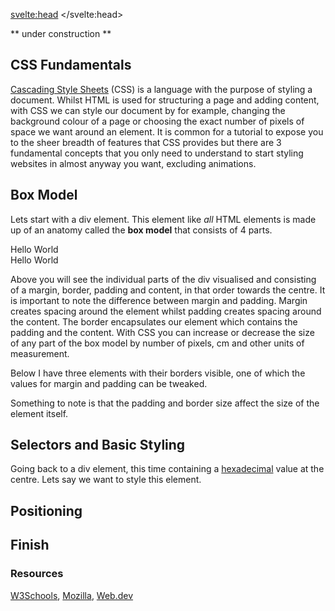 <script>
import RGB from "$lib/RGB.svelte";
import BoxModel from "$lib/BoxModel.svelte";
</script>

<svelte:head>
	<title>CSS Fundamentals | Sergen Karaoglan</title>
	<meta name="description" content="Learn the fundamentals of CSS" />
</svelte:head>

<article class="max-md:mx-4 prose lg:prose-xl m-auto pt-16">

** under construction **
# CSS Fundamentals

[Cascading Style Sheets](https://en.wikipedia.org/wiki/CSS) (CSS) is a language with the purpose of styling a document. Whilst HTML is used for structuring a page and adding content, with CSS we can style our document by for example, changing the background colour of a page or choosing the exact number of pixels of space we want around an element. It is common for a tutorial to expose you to the sheer breadth of features that CSS provides but there are 3 fundamental concepts that you only need to understand to start styling websites in almost anyway you want, excluding animations.

## Box Model
Lets start with a div element. This element like *all* HTML elements is made up of an anatomy called the **box model** that consists of 4 parts.

<div class="h-48 w-48 mx-auto flex-center">Hello World</div>

<div class="h-48 w-48 bg-blue-800 mx-auto flex-center ">
	<div class="h-40 w-40 bg-slate-300 mx-auto flex-center">
		<div class="h-36 w-36 bg-blue-500 mx-auto flex-center">
			<div class="h-28 w-28 bg-slate-800 mx-auto flex-center text-white">Hello World</div>
		</div>
	</div>
</div>

Above you will see the individual parts of the div visualised and consisting of a <span class="text-blue-800">margin</span>, <span class="text-slate-500">border</span>, <span class="text-blue-500">padding</span> and <span class="text-slate-800">content</span>, in that order towards the centre. It is important to note the difference between margin and padding. Margin creates spacing around the element whilst padding creates spacing around the content. The border encapsulates our element which contains the padding and the content. With CSS you can increase or decrease the size of any part of the box model by number of pixels, cm and other units of measurement.

Below I have three elements with their borders visible, one of which the values for margin and padding can be tweaked.

<BoxModel />

Something to note is that the padding and border size affect the size of the element itself.

<!-- <div class="grid grid-cols-2"><div class="border-4 h-32 w-32 flex-center p-20 mx-auto">Hello World</div>
<div class="border-4 h-32 w-32 flex-center mt-12 mx-auto">Hello World</div></div> -->

## Selectors and Basic Styling
Going back to a div element, this time containing a [hexadecimal](https://en.wikipedia.org/wiki/Hexadecimal) value at the centre. Lets say we want to style this element.

<RGB />

## Positioning

## Finish

### Resources
[W3Schools](https://www.w3schools.com/css/),
[Mozilla](https://developer.mozilla.org/en-US/docs/Web/CSS),
[Web.dev](https://web.dev/learn/css/)

</article>